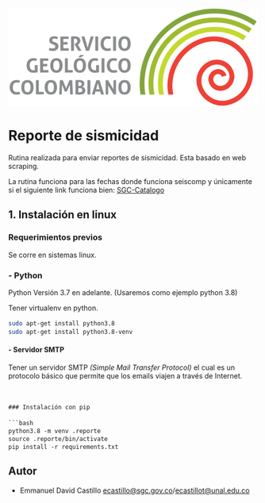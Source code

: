 ![SGC](images/sgc_logo.png)<!-- .element width="700"-->

# Reporte de sismicidad

Rutina realizada para enviar reportes de sismicidad. Esta basado en web scraping. 

La rutina funciona para las fechas donde funciona seiscomp y únicamente si el siguiente link funciona bien:
[SGC-Catalogo](http://bdrsnc.sgc.gov.co/paginas1/catalogo/Consulta_Experta_Seiscomp/consultaexperta.php)

## 1. Instalación en linux

### Requerimientos previos
Se corre en sistemas linux.

### - Python
Python Versión 3.7 en adelante. (Usaremos como ejemplo python 3.8)

Tener virtualenv en python.
```bash
sudo apt-get install python3.8
sudo apt-get install python3.8-venv
```

#### - Servidor SMTP
Tener un servidor SMTP *(Simple Mail Transfer Protocol)* el cual es un protocolo básico que permite que los emails viajen a través de Internet. 

```


### Instalación con pip 

```bash
python3.8 -m venv .reporte
source .reporte/bin/activate
pip install -r requirements.txt
```

## Autor

- Emmanuel David Castillo ecastillo@sgc.gov.co/ecastillot@unal.edu.co


